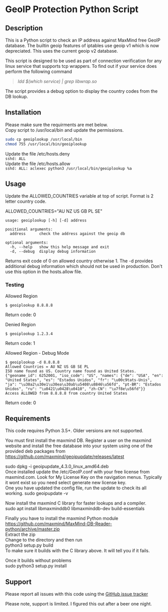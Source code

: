 # GeoIP Protection Python Script #

## Description
This is a Python script to check an IP address against MaxMind free GeoIP database. The builtin geoip features of iptables use geoip v1 which is now depreciated. This uses the current geoip v2 database.

This script is designed to be used as part of connection verification for any linux service that supports tcp wrappers. To find out if your service does perform the following command  
> *ldd $(which service) | grep libwrap.so* 

The script provides a debug option to display the country codes from the DB lookup. 
## Installation
Please make sure the requirments are met below.  
Copy script to /usr/local/bin and update the permissions.  
```bash
sudo cp geoiplookup /usr/local/bin
chmod 755 /usr/local/bin/geoiplookup
```
Update the file /etc/hosts.deny  
`sshd: ALL`<br>
Update the file /etc/hosts.allow   
`sshd: ALL: aclexec python3 /usr/local/bin/geoiplookup %a`
## Usage
Update the ALLOWED_COUNTRIES variable at top of script. Format is 2 letter country code.  

ALLOWED_COUNTRIES="AU NZ US GB PL SE"

```
usage: geoiplookup [-h] [-d] address

positional arguments:
  address      check the address against the geoip db

optional arguments:
  -h, --help   show this help message and exit
  -d, --debug  display debug information
```

Returns exit code of 0 on allowed country otherwise 1. The -d provides additional debug 
information which should not be used in production. Don't use this option
in the hosts.allow file.
### Testing
Allowed Region
```
$ geoiplookup 8.8.8.8
```
Return code: 0  

Denied Region
```
$ geoiplookup 1.2.3.4
```
Return code: 1  

Allowed Region - Debug Mode
```
$ geoiplookup -d 8.8.8.8
Allowed Countries = AU NZ US GB SE PL
ISO name found as US. Country name found as United States.
{"geoname_id": 6252001, "iso_code": "US", "names": {"de": "USA", "en": "United States", "es": "Estados Unidos", "fr": "\u00c9tats-Unis", "ja": "\u30a2\u30e1\u30ea\u30ab\u5408\u8846\u56fd", "pt-BR": "Estados Unidos", "ru": "\u0421\u0428\u0410", "zh-CN": "\u7f8e\u56fd"}}
Access ALLOWED from 8.8.8.8 from country United States
```
Return code: 0  

## Requirements
This code requires Python 3.5+. Older versions are not supported.

You must first install the maxmind DB. Register a user on the maxmind website and 
install the free database into your system using one of the provided deb packages
from https://github.com/maxmind/geoipupdate/releases/latest

sudo dpkg -i geoipupdate_4.3.0_linux_amd64.deb<br>
Once installed update the /etc/GeoIP.conf with your free license from maxmind.com. 
Look for My License Key on the navigation menus. Typically it wont exist so you need select
generate new license key.<br>
One you have updated the config file, run the update to check its all working. 
sudo geoipupdate -v

Now install the maxmind C library for faster lookups and a compiler.  
sudo apt install libmaxminddb0 libmaxminddb-dev build-essentials

Finally you have to install the maxmind Python module  
https://github.com/maxmind/MaxMind-DB-Reader-python/archive/master.zip  
Extract the zip  
Change to the directory and then run<br>
python3 setup.py build  
To make sure it builds with the C library above. It will tell you if it fails.

Once it builds without problems  
sudo python3 setup.py install
## Support
Please report all issues with this code using the [GitHub issue tracker](https://github.com/rtfmoz2/geoiplookup/issues)

Please note, support is limited. I figured this out after a beer one night.
